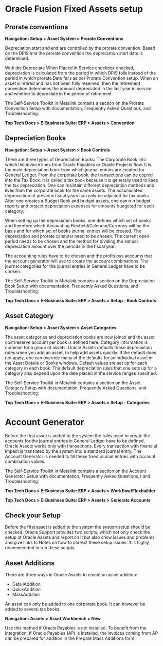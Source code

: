 # Oracle Fusion Fixed Assets setup

## Prorate conventions

**Navigation: Setup > Asset System > Prorate Conventions**

Depreciation start and end are controlled by the prorate convention. Based on the DPIS and the prorate convention the depreciation start date is determined.

With the Depreciate When Placed In Service checkbox checked, depreciation is calculated from the period in which DPIS falls instead of the period in which prorate Date falls as per Prorate Convention setup.
When an asset is retired and has not been fully reserved, then the retirement convention determines the amount depreciated in the last year in service and whether to depreciate in the period of retirement.

The Self-Service Toolkit in Metalink contains a section on the Prorate Convention Setup with documentation, Frequently Asked Questions, and Troubleshooting:

**Top Tech Docs > E-Business Suite: ERP > Assets > Convention**

## Depreciation Books

**Navigation: Setup > Asset System > Book Controls**

There are three types of Depreciation Books: The Corporate Book into which the invoice lines from Oracle Payables or Oracle Projects flow. It is the main depreciation book from which journal entries are created for General Ledger. From the corporate book, the transactions can be copied into the Tax Book. It is called a tax book because it is generally used to keep the tax depreciation. One can maintain different depreciation methods and lives from the corporate book for the same assets. The accumulated depreciation of previous fiscal years can only be adjusted for tax books. After one creates a Budget Book and budget assets, one can run budget reports and project depreciation expenses for amounts budgeted for each category.

When setting up the depreciation books, one defines which set of books and therefore which Accounting Flexfield/Calendar/Currency will be the basis and for which set of books journal entries will be created. The depreciation and prorate calendar need to be chosen. The current open period needs to be chosen and the method for dividing the annual depreciation amount over the periods in the fiscal year.

The accounting rules have to be chosen and the profit/loss accounts that the account generator will use to create the account combinations. The journal categories for the journal entries in General Ledger have to be chosen.

The Self-Service Toolkit in Metalink contains a section on the Depreciation Book Setup with documentation, Frequently Asked Questions, and Troubleshooting:

**Top Tech Docs > E-Business Suite: ERP > Assets > Setup - Book Controls**

## Asset Category

**Navigation: Setup > Asset System > Asset Categories**

The asset categories and depreciation books are now joined and the asset cost/reserve account per book is defined here. Category information is common for a group of assets. Oracle Assets defaults these depreciation rules when you add an asset, to help add assets quickly. If the default does not apply, one can override many of the defaults for an individual asset in the Asset Details or Books windows. Default values are set up for each category in each book. The default depreciation rules that one sets up for a category also depend upon the date placed in the service ranges specified.

The Self-Service Toolkit in Metalink contains a section on the Asset Category Setup with documentation, Frequently Asked Questions, and Troubleshooting:

**Top Tech Docs > E-Business Suite: ERP > Assets > Setup - Categories**

# Account Generator

Before the first asset is added to the system the rules used to create the accounts for the journal entries in General Ledger have to be defined. Oracle Assets works only with transactions. Every transaction with financial impact is translated by the system into a standard journal entry. The Account Generator is needed to fill these fixed journal entries with account combination values.

The Self-Service Toolkit in Metalink contains a section on the Account Generator Setup with documentation, Frequently Asked Questions,s and Troubleshooting:

**Top Tech Docs > E-Business Suite: ERP > Assets > Workflow/Flexbuilder**

**Top Tech Docs > E-Business Suite: ERP > Assets > Generate Accounts**

## Check your Setup

Before the first asset is added to the system the system setup should be checked. Oracle Support provides two scripts, which not only check the setup of Oracle Assets and report on it but also show issues and problems and give links to Notes on how to correct these setup issues. It is highly recommended to run these scripts.

## Asset Additions

There are three ways in Oracle Assets to create an asset addition:

* DetailAddition
* QuickAddition
* MassAddition

An asset can only be added to one corporate book. It can however be added to several tax books.

**Navigation: Assets > Asset Workbench > New**

Use this method if Oracle Payables is not installed. To benefit from the integration, if Oracle Payables (AP) is installed, the invoices coming from AP can be prepared for addition in the Prepare Mass Additions form.
